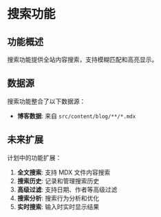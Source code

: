 # 搜索功能

## 功能概述

搜索功能提供全站内容搜索，支持模糊匹配和高亮显示。

## 数据源

搜索功能整合了以下数据源：

- **博客数据**: 来自 `src/content/blog/**/*.mdx`

## 未来扩展

计划中的功能扩展：

1. **全文搜索**: 支持 MDX 文件内容搜索
2. **搜索历史**: 记录和管理搜索历史
3. **高级过滤**: 支持日期、作者等高级过滤
4. **搜索分析**: 搜索行为分析和优化
5. **实时搜索**: 输入时实时显示结果
